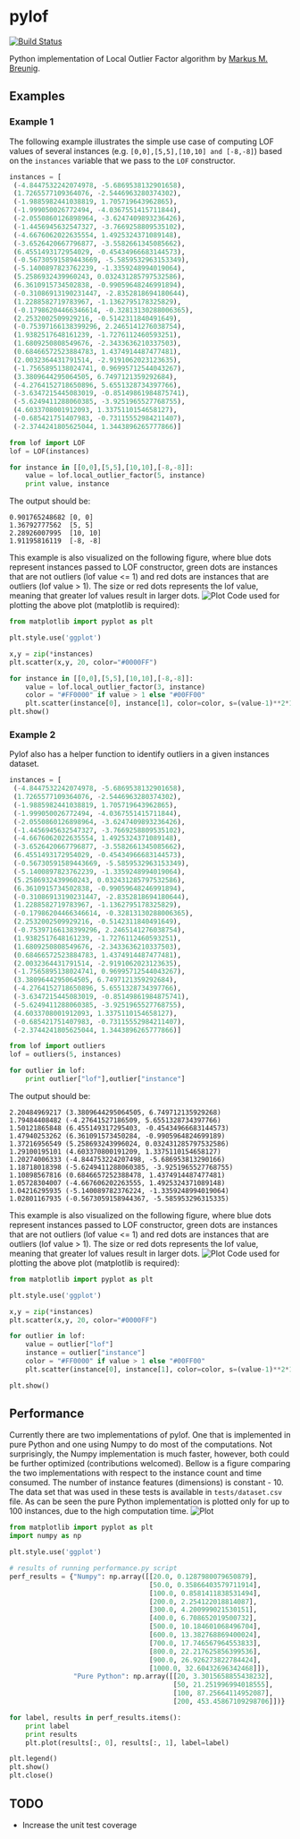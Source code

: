 pylof
=====
[![Build Status](https://travis-ci.org/damjankuznar/pylof.png?branch=master)](https://travis-ci.org/damjankuznar/pylof)

Python implementation of Local Outlier Factor algorithm by [Markus M. Breunig](http://www.dbs.ifi.lmu.de/Publikationen/Papers/LOF.pdf).

Examples
--------

### Example 1

The following example illustrates the simple use case of computing LOF values of several instances (e.g. `[0,0],[5,5],[10,10] and [-8,-8]`) based on the `instances` variable that we pass to the `LOF` constructor.
```python
instances = [
 (-4.8447532242074978, -5.6869538132901658),
 (1.7265577109364076, -2.5446963280374302),
 (-1.9885982441038819, 1.705719643962865),
 (-1.999050026772494, -4.0367551415711844),
 (-2.0550860126898964, -3.6247409893236426),
 (-1.4456945632547327, -3.7669258809535102),
 (-4.6676062022635554, 1.4925324371089148),
 (-3.6526420667796877, -3.5582661345085662),
 (6.4551493172954029, -0.45434966683144573),
 (-0.56730591589443669, -5.5859532963153349),
 (-5.1400897823762239, -1.3359248994019064),
 (5.2586932439960243, 0.032431285797532586),
 (6.3610915734502838, -0.99059648246991894),
 (-0.31086913190231447, -2.8352818694180644),
 (1.2288582719783967, -1.1362795178325829),
 (-0.17986204466346614, -0.32813130288006365),
 (2.2532002509929216, -0.5142311840491649),
 (-0.75397166138399296, 2.2465141276038754),
 (1.9382517648161239, -1.7276112460593251),
 (1.6809250808549676, -2.3433636210337503),
 (0.68466572523884783, 1.4374914487477481),
 (2.0032364431791514, -2.9191062023123635),
 (-1.7565895138024741, 0.96995712544043267),
 (3.3809644295064505, 6.7497121359292684),
 (-4.2764152718650896, 5.6551328734397766),
 (-3.6347215445083019, -0.85149861984875741),
 (-5.6249411288060385, -3.9251965527768755),
 (4.6033708001912093, 1.3375110154658127),
 (-0.685421751407983, -0.73115552984211407),
 (-2.3744241805625044, 1.3443896265777866)]

from lof import LOF
lof = LOF(instances)

for instance in [[0,0],[5,5],[10,10],[-8,-8]]:
    value = lof.local_outlier_factor(5, instance)
    print value, instance
```
The output should be:
```
0.901765248682 [0, 0]
1.36792777562  [5, 5]
2.28926007995  [10, 10]
1.91195816119  [-8, -8]
```
This example is also visualized on the following figure, where blue dots
represent instances passed to LOF constructor, green dots are instances that
are not outliers (lof value <= 1) and red dots are instances that are outliers
(lof value > 1). The size or red dots represents the lof value, meaning that
greater lof values result in larger dots.
![Plot](example1.png)
Code used for plotting the above plot (matplotlib is required):
```python
from matplotlib import pyplot as plt

plt.style.use('ggplot')

x,y = zip(*instances)
plt.scatter(x,y, 20, color="#0000FF")

for instance in [[0,0],[5,5],[10,10],[-8,-8]]:
    value = lof.local_outlier_factor(3, instance)
    color = "#FF0000" if value > 1 else "#00FF00"
    plt.scatter(instance[0], instance[1], color=color, s=(value-1)**2*10+20)
plt.show()
```

### Example 2
Pylof also has a helper function to identify outliers in a given instances dataset.
```python
instances = [
 (-4.8447532242074978, -5.6869538132901658),
 (1.7265577109364076, -2.5446963280374302),
 (-1.9885982441038819, 1.705719643962865),
 (-1.999050026772494, -4.0367551415711844),
 (-2.0550860126898964, -3.6247409893236426),
 (-1.4456945632547327, -3.7669258809535102),
 (-4.6676062022635554, 1.4925324371089148),
 (-3.6526420667796877, -3.5582661345085662),
 (6.4551493172954029, -0.45434966683144573),
 (-0.56730591589443669, -5.5859532963153349),
 (-5.1400897823762239, -1.3359248994019064),
 (5.2586932439960243, 0.032431285797532586),
 (6.3610915734502838, -0.99059648246991894),
 (-0.31086913190231447, -2.8352818694180644),
 (1.2288582719783967, -1.1362795178325829),
 (-0.17986204466346614, -0.32813130288006365),
 (2.2532002509929216, -0.5142311840491649),
 (-0.75397166138399296, 2.2465141276038754),
 (1.9382517648161239, -1.7276112460593251),
 (1.6809250808549676, -2.3433636210337503),
 (0.68466572523884783, 1.4374914487477481),
 (2.0032364431791514, -2.9191062023123635),
 (-1.7565895138024741, 0.96995712544043267),
 (3.3809644295064505, 6.7497121359292684),
 (-4.2764152718650896, 5.6551328734397766),
 (-3.6347215445083019, -0.85149861984875741),
 (-5.6249411288060385, -3.9251965527768755),
 (4.6033708001912093, 1.3375110154658127),
 (-0.685421751407983, -0.73115552984211407),
 (-2.3744241805625044, 1.3443896265777866)]

from lof import outliers
lof = outliers(5, instances)

for outlier in lof:
    print outlier["lof"],outlier["instance"]
```
The output should be:
```
2.20484969217 (3.3809644295064505, 6.749712135929268)
1.79484408482 (-4.27641527186509, 5.6551328734397766)
1.50121865848 (6.455149317295403, -0.45434966683144573)
1.47940253262 (6.361091573450284, -0.9905964824699189)
1.37216956549 (5.258693243996024, 0.032431285797532586)
1.29100195101 (4.603370800191209, 1.3375110154658127)
1.20274006333 (-4.844753224207498, -5.686953813290166)
1.18718018398 (-5.6249411288060385, -3.9251965527768755)
1.10898567816 (0.6846657252388478, 1.4374914487477481)
1.05728304007 (-4.667606202263555, 1.4925324371089148)
1.04216295935 (-5.140089782376224, -1.3359248994019064)
1.02801167935 (-0.5673059158944367, -5.585953296315335)
```
This example is also visualized on the following figure, where blue dots
represent instances passed to LOF constructor, green dots are instances that
are not outliers (lof value <= 1) and red dots are instances that are outliers
(lof value > 1). The size or red dots represents the lof value, meaning that
greater lof values result in larger dots.
![Plot](example2.png)
Code used for plotting the above plot (matplotlib is required):
```python
from matplotlib import pyplot as plt

plt.style.use('ggplot')

x,y = zip(*instances)
plt.scatter(x,y, 20, color="#0000FF")

for outlier in lof:
    value = outlier["lof"]
    instance = outlier["instance"]
    color = "#FF0000" if value > 1 else "#00FF00"
    plt.scatter(instance[0], instance[1], color=color, s=(value-1)**2*10+20)

plt.show()
```

Performance
-----------
Currently there are two implementations of pylof. One that is implemented in
pure Python and one using Numpy to do most of the computations. Not
surprisingly, the Numpy implementation is much faster, however, both could be
further optimized (contributions welcomed). Bellow is a figure comparing the
two implementations with respect to the instance count and time consumed. The
number of instance features (dimensions) is constant - 10. The data set that
was used in these tests is available in `tests/dataset.csv` file. As can be seen
the pure Python implementation is plotted only for up to 100 instances, due to
the high computation time.
![Plot](performance.png)
```python
from matplotlib import pyplot as plt
import numpy as np

plt.style.use('ggplot')

# results of running performance.py script
perf_results = {"Numpy": np.array([[20.0, 0.1287980079650879],
                                   [50.0, 0.35866403579711914],
                                   [100.0, 0.8581411838531494],
                                   [200.0, 2.254122018814087],
                                   [300.0, 4.200999021530151],
                                   [400.0, 6.708652019500732],
                                   [500.0, 10.184601068496704],
                                   [600.0, 13.382768869400024],
                                   [700.0, 17.746567964553833],
                                   [800.0, 22.217625856399536],
                                   [900.0, 26.926273822784424],
                                   [1000.0, 32.60432696342468]]),
                "Pure Python": np.array([[20, 3.3015658855438232],
                                         [50, 21.251996994018555],
                                         [100, 87.25664114952087],
                                         [200, 453.45867109298706]])}

for label, results in perf_results.items():
    print label
    print results
    plt.plot(results[:, 0], results[:, 1], label=label)

plt.legend()
plt.show()
plt.close()
```

TODO
-----
 * Increase the unit test coverage
